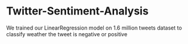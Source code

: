# Twitter-Sentiment-Analysis
We trained our LinearRegression model on 1.6 million tweets dataset to classify weather the tweet is negative or positive
